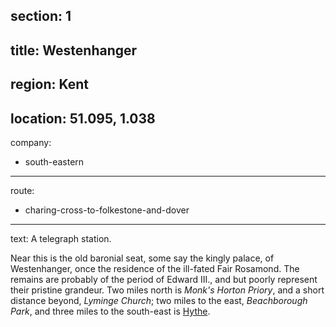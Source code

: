 section: 1
----
title: Westenhanger
----
region: Kent
----
location: 51.095, 1.038
----
company:
- south-eastern
----
route:
- charing-cross-to-folkestone-and-dover
----
text: A telegraph station.

Near this is the old baronial seat, some say the kingly palace, of Westenhanger, once the residence of the ill-fated Fair Rosamond. The remains are probably of the period of Edward III., and but poorly represent their pristine grandeur. Two miles north is *Monk's Horton Priory*, and a short distance beyond, *Lyminge Church*; two miles to the east, *Beachborough Park*, and three miles to the south-east is [Hythe](/stations/hythe).
